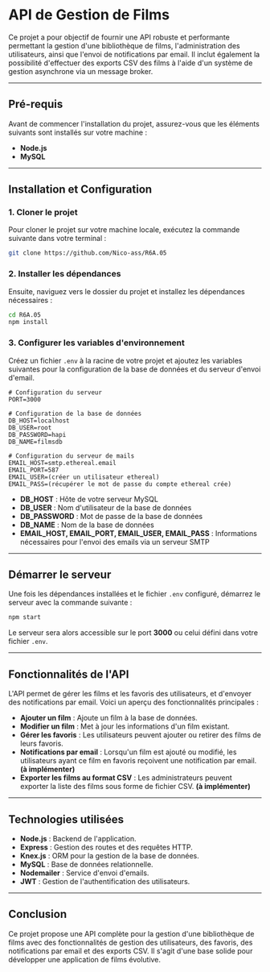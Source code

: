 
# API de Gestion de Films

Ce projet a pour objectif de fournir une API robuste et performante permettant la gestion d'une bibliothèque de films, l'administration des utilisateurs, ainsi que l'envoi de notifications par email. Il inclut également la possibilité d'effectuer des exports CSV des films à l'aide d'un système de gestion asynchrone via un message broker.

---

## Pré-requis

Avant de commencer l'installation du projet, assurez-vous que les éléments suivants sont installés sur votre machine :

- **Node.js**
- **MySQL**

---

## Installation et Configuration

### 1. Cloner le projet

Pour cloner le projet sur votre machine locale, exécutez la commande suivante dans votre terminal :

```bash
git clone https://github.com/Nico-ass/R6A.05
```

### 2. Installer les dépendances

Ensuite, naviguez vers le dossier du projet et installez les dépendances nécessaires :

```bash
cd R6A.05
npm install
```

### 3. Configurer les variables d'environnement

Créez un fichier `.env` à la racine de votre projet et ajoutez les variables suivantes pour la configuration de la base de données et du serveur d'envoi d'email.

```
# Configuration du serveur
PORT=3000

# Configuration de la base de données
DB_HOST=localhost
DB_USER=root
DB_PASSWORD=hapi
DB_NAME=filmsdb

# Configuration du serveur de mails
EMAIL_HOST=smtp.ethereal.email
EMAIL_PORT=587
EMAIL_USER=(créer un utilisateur ethereal)
EMAIL_PASS=(récupérer le mot de passe du compte ethereal crée)
```

- **DB_HOST** : Hôte de votre serveur MySQL
- **DB_USER** : Nom d'utilisateur de la base de données
- **DB_PASSWORD** : Mot de passe de la base de données
- **DB_NAME** : Nom de la base de données
- **EMAIL_HOST, EMAIL_PORT, EMAIL_USER, EMAIL_PASS** : Informations nécessaires pour l'envoi des emails via un serveur SMTP

---

## Démarrer le serveur

Une fois les dépendances installées et le fichier `.env` configuré, démarrez le serveur avec la commande suivante :

```bash
npm start
```

Le serveur sera alors accessible sur le port **3000** ou celui défini dans votre fichier `.env`.

---

## Fonctionnalités de l'API

L'API permet de gérer les films et les favoris des utilisateurs, et d'envoyer des notifications par email. Voici un aperçu des fonctionnalités principales :

- **Ajouter un film** : Ajoute un film à la base de données.
- **Modifier un film** : Met à jour les informations d'un film existant.
- **Gérer les favoris** : Les utilisateurs peuvent ajouter ou retirer des films de leurs favoris.
- **Notifications par email** : Lorsqu'un film est ajouté ou modifié, les utilisateurs ayant ce film en favoris reçoivent une notification par email. **(à implémenter)**
- **Exporter les films au format CSV** : Les administrateurs peuvent exporter la liste des films sous forme de fichier CSV. **(à implémenter)**

---

## Technologies utilisées

- **Node.js** : Backend de l'application.
- **Express** : Gestion des routes et des requêtes HTTP.
- **Knex.js** : ORM pour la gestion de la base de données.
- **MySQL** : Base de données relationnelle.
- **Nodemailer** : Service d'envoi d'emails.
- **JWT** : Gestion de l'authentification des utilisateurs.

---

## Conclusion

Ce projet propose une API complète pour la gestion d'une bibliothèque de films avec des fonctionnalités de gestion des utilisateurs, des favoris, des notifications par email et des exports CSV. Il s'agit d'une base solide pour développer une application de films évolutive.

